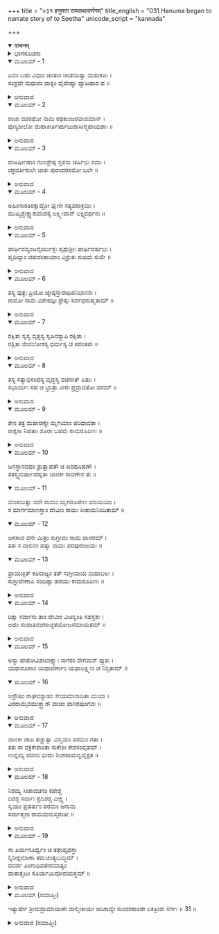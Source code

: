 +++
title = "०३१ हनुमता रामकथावर्णनम्"
title_english = "031 Hanuma began to narrate story of to Seetha"
unicode_script = "kannada"

+++
<details open><summary>वाचनम्</summary>

<div class="audioEmbed"  caption="श्रीराम-हरिसीताराममूर्ति-घनपाठिभ्यां वचनम्" src="https://archive.org/download/Ramayana-recitation-Sriram-harisItArAmamUrti-Ghanapaati-v2/Kanda_5/Kanda_5_SK-031-Hanuma_began_to_narrate_story_of_to_Seetha.mp3"></div>
</details>



<details><summary>ಭಾಗಸೂಚನಾ</summary>

ಹನುಮಂತನು ಸೀತಾದೇವಿಯು ಕೇಳುವಂತೆ ಶ್ರೀರಾಮಕಥೆಯನ್ನು ಸುಮಧುರವಾಗಿ ಹಾಡಿದುದು
</details>

<details open><summary>ಮೂಲಮ್ - 1</summary>

ಏವಂ ಬಹು ವಿಧಾಂ ಚಿಂತಾಂ ಚಿಂತಯಿತ್ವಾ ಮಹಾಕಪಿಃ ।  
ಸಂಶ್ರವೇ ಮಧುರಂ ವಾಕ್ಯಂ ವೈದೇಹ್ಯಾ ವ್ಯಾಜಹಾರ ಹ ॥
</details>

<details><summary>ಅನುವಾದ</summary>

ಮಹಾಮತಿಯಾದ ಹನುಮಂತನು ಹೀಗೆ ಹಲವು ವಿಧದಿಂದ ಆಲೋಚಿಸಿ ಕರ್ತವ್ಯವನ್ನು ನಿರ್ಣಯಿಸಿಕೊಂಡು, ಸೀತಾದೇವಿಗೆ ಮಾತ್ರವೇ ಚೆನ್ನಾಗಿ ಕೇಳುವಂತೆ ಸುಮಧುರವಾಗಿ ಶ್ರೀರಾಮಕಥೆಯನ್ನು ಹೇಳಲು ಉಪಕ್ರಮಿಸಿದನು.॥1॥
</details>

<details open><summary>ಮೂಲಮ್ - 2</summary>

ರಾಜಾ ದಶರಥೋ ನಾಮ ರಥಕುಂಜರವಾಜಿಮಾನ್ ।  
ಪುಣ್ಯಶೀಲೋ ಮಹಾಕೀರ್ತಿರ್ಋಜುರಾಸೀನ್ಮಹಾಯಶಾಃ ॥
</details>

<details><summary>ಅನುವಾದ</summary>

‘‘ಇಕ್ಷ್ವಾಕು ವಂಶದಲ್ಲಿ ದಶರಥನೆಂಬ ಪ್ರಸಿದ್ಧನೂ, ಪುಣ್ಯಾತ್ಮನೂ ಆದ ರಾಜನಿದ್ದನು. ಅವನು ಮಹಾಕೀರ್ತಿಶಾಲಿಯಾಗಿದ್ದು ಅವನಲ್ಲಿ ಹೇರಳವಾದ ಆನೆಗಳೂ, ಶ್ಯಾಮಕರ್ಣ ಅಶ್ವಗಳೂ, ದಿವ್ಯರಥಗಳೂ ಇದ್ದುವು.॥2॥
</details>

<details open><summary>ಮೂಲಮ್ - 3</summary>

ರಾಜರ್ಷೀಣಾಂ ಗುಣಶ್ರೇಷ್ಠ ಸ್ತಪಸಾ ಚರ್ಷಿಭಿಃ ಸಮಃ ।  
ಚಕ್ರವರ್ತಿಕುಲೇ ಜಾತಃ ಪುರಂದರಸಮೋ ಬಲೇ ॥
</details>

<details><summary>ಅನುವಾದ</summary>

ರಾಜರ್ಷಿಗಳಲ್ಲಿ ಇರುವ ಶ್ರೇಷ್ಠವಾದ ಗುಣಗಳೆಲ್ಲವೂ ಅವನಲ್ಲಿದ್ದುವು. ತಪಸ್ಸಿನಲ್ಲಿ ಋಷಿಗಳಿಗೆ ಸಮಾನವಾಗಿದ್ದನು. ಚಕ್ರವರ್ತಿಗಳ ಕುಲದಲ್ಲಿ ಹುಟ್ಟಿದ್ದ ಅವನು ಬಲದಲ್ಲಿ ಇಂದ್ರನಿಗೆ ಸಮನಾಗಿದ್ದನು.॥3॥
</details>

<details open><summary>ಮೂಲಮ್ - 4</summary>

ಅಹಿಂಸಾರತಿರಕ್ಷುದ್ರೋ ಘೃಣೀ ಸತ್ಯಪರಾಕ್ರಮಃ ।  
ಮುಖ್ಯಶ್ಚೇಕ್ಷ್ವಾಕುವಂಶಸ್ಯ ಲಕ್ಷ್ಮೀವಾನ್ ಲಕ್ಷ್ಮಿವರ್ಧನಃ ॥
</details>

<details><summary>ಅನುವಾದ</summary>

ಅಹಿಂಸಾ ನಿಯಮಗಳನ್ನು ಪಾಲಿಸುವವನೂ, ಉದಾರಸ್ವಭಾವದವನೂ, ದಯಾಳುವೂ, ಸತ್ಯಸಂಧನೂ, ಐಶ್ವರ್ಯವಂತನೂ, ಸಂಪತ್ತುಗಳನ್ನು ರಕ್ಷಿಸುವುದರಲ್ಲಿ ದಕ್ಷನೂ, ಇಕ್ಷ್ವಾಕುವಂಶಕ್ಕೆ ತಿಲಕ ಪ್ರಾಯನಾಗಿದ್ದನು.॥4॥
</details>

<details open><summary>ಮೂಲಮ್ - 5</summary>

ಪಾರ್ಥಿವವ್ಯಂಜನೈರ್ಯುಕ್ತಃ ಪೃಥುಶ್ರೀಃ ಪಾರ್ಥಿವರ್ಷಭಃ ।  
ಪೃಥಿವ್ಯಾಂ ಚತುರಂತಾಯಾಂ ವಿಶ್ರುತಃ ಸುಖದಃ ಸುಖೀ ॥
</details>

<details><summary>ಅನುವಾದ</summary>

ರಾಜಶ್ರೇಷ್ಠನಾದ ಅವನು ಸಮಸ್ತ ರಾಜಚಿಹ್ನೆಗಳಿಂದಲೂ ಕೂಡಿದ್ದನು. ರಾಜಶಿರೋಮಣಿಯಾಗಿದ್ದು, ಶುಭಲಕ್ಷಣ ಸಂಪನ್ನನಾಗಿದ್ದನು. ಚತುಃಸಾಗರ ಪರ್ಯಂತವಾದ ಈ ಭೂಮಂಡಲದಲ್ಲಿ ಅವನು ಪ್ರಜೆಗಳಿಗೆ ಸುಖವನ್ನುಂಟು ಮಾಡುವವನೆಂದೂ, ಪರಮಸುಖಿಯೆಂದೂ, ಪ್ರಸಿದ್ಧನಾಗಿದ್ದನು.॥5॥
</details>

<details open><summary>ಮೂಲಮ್ - 6</summary>

ತಸ್ಯ ಪುತ್ರಃ ಪ್ರಿಯೋ ಜ್ಯೇಷ್ಠಸ್ತಾರಾಧಿಪನಿಭಾನನಃ ।  
ರಾಮೋ ನಾಮ ವಿಶೇಷಜ್ಞಃ ಶ್ರೇಷ್ಠಃ ಸರ್ವಧನುಷ್ಮತಾಮ್ ॥
</details>

<details><summary>ಅನುವಾದ</summary>

ಆ ದಶರಥ ಮಹಾರಾಜನಿಗೆ ಅತ್ಯಂತ ಪ್ರಿಯನಾದವನೂ, ಜೇಷ್ಠಪುತ್ರನೂ ಆದ ಶ್ರೀರಾಮನೆಂಬುವನು ಪ್ರಸಿದ್ಧನಾಗಿದ್ದನು. ಅವನು ಚಂದ್ರನಂತೆ ಪ್ರಸನ್ನವದನನೂ, ಜ್ಞಾನಸ್ವರೂಪನೂ, ಧನುರ್ಧಾರಿಗಳಲ್ಲಿ ಅಗ್ರೇಸರನೂ ಆಗಿದ್ದನು.॥6॥
</details>

<details open><summary>ಮೂಲಮ್ - 7</summary>

ರಕ್ಷಿತಾ ಸ್ವಸ್ಯ ವೃತ್ತಸ್ಯ ಸ್ವಜನಸ್ಯಾಪಿ ರಕ್ಷಿತಾ ।  
ರಕ್ಷಿತಾ ಜೀವಲೋಕಸ್ಯ ಧರ್ಮಸ್ಯ ಚ ಪರಂತಪಃ ॥
</details>

<details><summary>ಅನುವಾದ</summary>

ಶತ್ರುತಾಪಕನಾದ ಅವನು ಸ್ವಧರ್ಮವನ್ನು ಪಾಲಿಸುವವನೂ, ಆಶ್ರಿತರಿಗೆ ಕಲ್ಪವೃಕ್ಷನೂ, ಸಕಲಪ್ರಾಣಿಗಳನ್ನು, ಸಮಸ್ತಧರ್ಮಗಳನ್ನು ರಕ್ಷಿಸುವವನೂ ಆಗಿದ್ದನು.॥7॥
</details>

<details open><summary>ಮೂಲಮ್ - 8</summary>

ತಸ್ಯ ಸತ್ಯಾಭಿಸಂಧಸ್ಯ ವೃದ್ಧಸ್ಯ ವಚನಾತ್ ಪಿತುಃ ।  
ಸಭಾರ್ಯಃ ಸಹ ಚ ಭ್ರಾತ್ರಾ ವೀರಃ ಪ್ರವ್ರಾಜಿತೋ ವನಮ್ ॥
</details>

<details><summary>ಅನುವಾದ</summary>

ಸತ್ಯಪ್ರತಿಜ್ಞನೂ, ವೃದ್ಧನೂ, ಪಿತನೂ ಆದ ದಶರಥನ ಅಪ್ಪಣೆಯನ್ನು ಅನುಸರಿಸಿ, ವೀರನಾದ ಶ್ರೀರಾಮನು ತನ್ನ ಭಾರ್ಯೆಯಾದ ಸೀತಾದೇವಿ ಮತ್ತು ತಮ್ಮನಾದ ಲಕ್ಷ್ಮಣನೊಡನೆ ವನವಾಸಕ್ಕೆ ತೆರಳಿದನು.॥8॥
</details>

<details open><summary>ಮೂಲಮ್ - 9</summary>

ತೇನ ತತ್ರ ಮಹಾರಣ್ಯೇ ಮೃಗಯಾಂ ಪರಿಧಾವತಾ ।  
ರಾಕ್ಷಸಾ ನಿಹತಾಃ ಶೂರಾ ಬಹವಃ ಕಾಮರೂಪಿಣಃ ॥
</details>

<details><summary>ಅನುವಾದ</summary>

ಆ ಮಹಾರಣ್ಯದಲ್ಲಿ ಬೇಟೆಯಾಡುತ್ತಾ ಸಂಚರಿಸುತ್ತಿದ್ದಾಗ ಲೀಲಾಮಾತ್ರದಿಂದ ಕಾಮರೂಪಿಗಳೂ, ಶೂರರೂ ಆದ ಅನೇಕ ರಾಕ್ಷಸರನ್ನು ಸಂಹರಿಸಿದನು.॥9॥
</details>

<details open><summary>ಮೂಲಮ್ - 10</summary>

ಜನಸ್ಥಾನವಧಂ ಶ್ರುತ್ವಾಹತೌ ಚ ಖರದೂಷಣೌ ।  
ತತಸ್ತ್ವಮರ್ಷಾಪಹೃತಾ ಜಾನಕೀ ರಾವಣೇನ ತು ॥
</details>

<details open><summary>ಮೂಲಮ್ - 11</summary>

ವಂಚಯಿತ್ವಾ ವನೇ ರಾಮಂ ಮೃಗರೂಪೇಣ ಮಾಯಯಾ ।  
ಸ ಮಾರ್ಗಮಾಣಸ್ತಾಂ ದೇವೀಂ ರಾಮಃ ಸೀತಾಮನಿಂದಿತಾಮ್ ॥
</details>

<details open><summary>ಮೂಲಮ್ - 12</summary>

ಆಸಸಾದ ವನೇ ಮಿತ್ರಂ ಸುಗ್ರೀವಂ ನಾಮ ವಾನರಮ್ ।  
ತತಃ ಸ ವಾಲಿನಂ ಹತ್ವಾ ರಾಮಃ ಪರಪುರಂಜಯಃ ॥
</details>

<details open><summary>ಮೂಲಮ್ - 13</summary>

ಪ್ರಾಯಚ್ಛತ್ ಕಪಿರಾಜ್ಯಂ ತತ್ ಸುಗ್ರೀವಾಯ ಮಹಾಬಲಃ ।  
ಸುಗ್ರೀವೇಣಾಪಿ ಸಂದಿಷ್ಟಾ ಹರಯಃ ಕಾಮರೂಪಿಣಃ ॥
</details>

<details><summary>ಅನುವಾದ</summary>

ಜನಸ್ಥಾನದಲ್ಲಿದ್ದ ರಾಕ್ಷಸರ ನೆಲೆಯನ್ನು ಧ್ವಂಸಮಾಡಿ, ಖರ-ದೂಷಣರನ್ನು ಸಂಹರಿಸಿದನೆಂಬ ವಾರ್ತೆಯನ್ನು ಕೇಳಿ, ರಾಕ್ಷಸರ ಅಧಿಪತಿಯಾದ ರಾವಣನು ಕ್ರುದ್ಧನಾಗಿ, ಮಾಯಾಮೃಗರೂಪವನ್ನು ಧರಿಸಿದ ಮಾರೀಚನ ಸಹಾಯದಿಂದ ಶ್ರೀರಾಮನನ್ನು ವಂಚಿಸಿ ಅವನ ಭಾರ್ಯೆಯಾದ ಜಾನಕಿಯನ್ನು ಅಪಹರಿಸಿದನು. ಸಾಧ್ವಿಯಾದ ಸೀತಾದೇವಿಯನ್ನು ಶ್ರೀರಾಮನು ಕಾಡಿನಲ್ಲಿ ಹುಡುಕುತ್ತಿರುವಾಗ ಸುಗ್ರೀವನೆಂಬ ವಾನರನನ್ನು ಸಂಧಿಸಿ ಅವನನ್ನು ಮಿತ್ರನಾಗಿಸಿಕೊಂಡನು. ಅನಂತರ ಶತ್ರುಗಳನ್ನು ಜಯಿಸುವ ಮಹಾಬಲಶಾಲಿಯಾದ  ಶ್ರೀರಾಮನು ವಾಲಿಯನ್ನು ಸಂಹರಿಸಿ, ಮಹಾತ್ಮನಾದ ಸುಗ್ರೀವನಿಗೆ ಕಪಿಗಳ ರಾಜ್ಯವನ್ನು ವಹಿಸಿಕೊಟ್ಟನು. ಸುಗ್ರೀವನ ಅಪ್ಪಣೆಯಂತೆ ಕಾಮರೂಪಿಗಳಾದ ಸಾವಿರಾರು ವಾನರರು ಎಲ್ಲ ದಿಕ್ಕುಗಳಲ್ಲಿಯೂ ಆ ಸೀತೆಯನ್ನು ಹುಡುಕುತ್ತಿದ್ದಾರೆ.॥10-13॥
</details>

<details open><summary>ಮೂಲಮ್ - 14</summary>

ದಿಕ್ಷು ಸರ್ವಾಸು ತಾಂ ದೇವೀಂ ವಿಚಿನ್ವಂತಿ ಸಹಸ್ರಶಃ ।  
ಅಹಂ ಸಂಪಾತಿವಚನಾಚ್ಛತಯೋಜನಮಾಯತಮ್ ॥
</details>

<details><summary>ಅನುವಾದ</summary>

ಸಂಪಾತಿಯ ಸೂಚನೆಯ ಮೇರೆಗೆ ನಾನು ವಿಶಾಲಾಕ್ಷಿಯಾದ ಸೀತಾದೇವಿಯನ್ನು ಹುಡುಕುವ ಸಲುವಾಗಿ ನೂರು ಯೋಜನ ವಿಸ್ತಾರವಾದ ಸಮುದ್ರವನ್ನು ವೇಗವಾಗಿ ಹಾರಿದೆನು.॥14॥
</details>

<details open><summary>ಮೂಲಮ್ - 15</summary>

ಅಸ್ಯಾ ಹೇತೋವಿಶಾಲಾಕ್ಷ್ಯಾಃ ಸಾಗರಂ ವೇಗವಾನ್ ಪ್ಲುತಃ ।  
ಯಥಾರೂಪಾಂ ಯಥಾವರ್ಣಾಂ ಯಥಾಲಕ್ಷ್ಮೀಂ ಚ ನಿಶ್ಚಿತಾಮ್ ॥
</details>

<details open><summary>ಮೂಲಮ್ - 16</summary>

ಅಶ್ರೌಷಂ ರಾಘವಸ್ಯಾಹಂ ಸೇಯಮಾಸಾದಿತಾ ಮಯಾ ।  
ವಿರರಾಮೈವಮುಕ್ತ್ವಾಸೌ ವಾಚಂ ವಾನರಪುಂಗವಃ ॥
</details>

<details><summary>ಅನುವಾದ</summary>

ಸೀತಾದೇವಿಯ ರೂಪ ಸೌಭಾಗ್ಯಗಳನ್ನು, ತೇಜೋವಿಶೇಷತೆಯನ್ನೂ, ಚಿಹ್ನೆಗಳನ್ನು ನಾನು ಶ್ರೀರಾಮನಿಂದ ತಿಳಿದುಕೊಂಡಿರುವೆನು. ಅಂತಹ ಶುಭಲಕ್ಷಣಗಳುಳ್ಳ ಸೀತಾದೇವಿಯನ್ನು ನಾನು ಇಲ್ಲಿ ನೋಡಿದೆನು. ವಾನರ ಶ್ರೇಷ್ಠನಾದ ಹನುಮಂತನು ಹೀಗೆ ನುಡಿದು ಸುಮ್ಮನಾದನು.॥15-16॥
</details>

<details open><summary>ಮೂಲಮ್ - 17</summary>

ಜಾನಕೀ ಚಾಪಿ ತಚ್ಫ್ರುತ್ವಾ ವಿಸ್ಮಯಂ ಪರಮಂ ಗತಾ ।  
ತತಃ ಸಾ ವಕ್ರಕೇಶಾಂತಾ ಸುಕೇಶೀ ಕೇಶಸಂವೃತಮ್ ।  
ಉನ್ನಮ್ಯ ವದನಂ ಭೀರುಃ ಶಿಂಶಪಾಮನ್ವವೈಕ್ಷತ ॥
</details>

<details><summary>ಅನುವಾದ</summary>

ಸುಮಧುರವಾಗಿ ಆ ಮಾತುಗಳನ್ನು ಕೇಳಿ ಸೀತಾದೇವಿಯು ಅತ್ಯಂತ ವಿಸ್ಮಿತಳಾದಳು. ಗುಂಗುರು ಕೂದಲುಗಳಿಂದಲೂ, ಸುಂದರವಾದ ಕೇಶರಾಶಿಯಿಂದಲೂ ಕೂಡಿದ್ದ ಭಯ ಸ್ವಭಾವದವಳಾದ ಸೀತಾದೇವಿಯು ಕೂದಲುಗಳಿಂದ ಮುಚ್ಚಿ ಹೋಗಿದ್ದ ತನ್ನ ಮುಖವನ್ನು ಮೇಲೆತ್ತಿ ಶಿಂಶುಪಾವೃಕ್ಷದ ಕಡೆಗೆ ನೋಡಿದಳು.॥17॥
</details>

<details open><summary>ಮೂಲಮ್ - 18</summary>

ನಿಶಮ್ಯ ಸೀತಾವಚನಂ ಕಪೇಶ್ಚ  
ದಿಶಶ್ಚ ಸರ್ವಾಃ ಪ್ರದಿಶಶ್ಚ ವೀಕ್ಷ್ಯ ।  
ಸ್ವಯಂ ಪ್ರಹರ್ಷಂ ಪರಮಂ ಜಗಾಮ  
ಸರ್ವಾತ್ಮನಾ ರಾಮಮನುಸ್ಮರಂತೀ ॥
</details>

<details><summary>ಅನುವಾದ</summary>

ಎಲ್ಲ ರೀತಿಯಿಂದಲೂ ಯಾವಾಗಲೂ ಶ್ರೀರಾಮನನ್ನೇ ಸ್ಮರಿಸುತ್ತಿದ್ದ ಅವಳು ಹನುಮಂತನ ಮಾತುಗಳನ್ನು ಕೇಳಿ ಎಲ್ಲ ದಿಕ್ಕುಗಳನ್ನು ನೋಡುತ್ತಾ ಪರಮಾನಂದವನ್ನು ಹೊಂದಿದಳು.॥18॥
</details>

<details open><summary>ಮೂಲಮ್ - 19</summary>

ಸಾ ತಿರ್ಯಗೂರ್ಧ್ವಂ ಚ ತಥಾಪ್ಯಧಸ್ತಾ  
ನ್ನಿರೀಕ್ಷಮಾಣಾ ತಮಚಿಂತ್ಯಬುದ್ಧಿಮ್ ।  
ದದರ್ಶ ಪಿಂಗಾಧಿಪತೇರಮಾತ್ಯಂ  
ವಾತಾತ್ಮಜಂ ಸೂರ್ಯಮಿವೋದಯಸ್ಥಮ್ ॥
</details>

<details><summary>ಅನುವಾದ</summary>

ಶಿಂಶುಪಾವೃಕ್ಷದ ಅಕ್ಕ-ಪಕ್ಕಗಳಲ್ಲಿಯೂ, ಮೇಲ್ಭಾಗದಲ್ಲಿಯೂ, ಕೆಳಭಾಗದಲ್ಲಿಯೂ ನೋಡುತ್ತಿದ್ದ ಸೀತಾದೇವಿಯು, ಇತರರಿಂದ ಊಹಿಸಲು ಅಸಾಧ್ಯವಾದಷ್ಟು ಮಹಾಬುದ್ಧಿವಂತನಾಗಿದ್ದ, ಕಪಿರಾಜನಾದ ಸುಗ್ರೀವನಿಗೆ ಸಚಿವನಾಗಿದ್ದ, ಉದಯಾಚಲದಲ್ಲಿರುವ ಬಾಲಭಾನುವಿನಂತೆ ತೇಜೋಮಯನಾಗಿದ್ದ, ವಾಯುಪುತ್ರನಾದ ಹನುಮಂತನನ್ನು ನೋಡಿದಳು.॥19॥
</details>

<details open><summary>ಮೂಲಮ್ (ಸಮಾಪ್ತಿಃ)</summary>

ಇತ್ಯಾರ್ಷೇ ಶ್ರೀಮದ್ರಾಮಾಯಣೇ ವಾಲ್ಮೀಕೀಯೇ ಆದಿಕಾವ್ಯೇ ಸುಂದರಕಾಂಡೇ ಏಕತ್ರಿಂಶಃ ಸರ್ಗಃ ॥ 31 ॥
</details>

<details><summary>ಅನುವಾದ (ಸಮಾಪ್ತಿಃ)</summary>

ಮಹರ್ಷಿವಾಲ್ಮೀಕಿ ವಿರಚಿತ ಆದಿಕಾವ್ಯವಾದ ಶ್ರೀಮದ್ರಾಮಾಯಣದ ಸುಂದರಕಾಂಡದಲ್ಲಿ ಮೂವತ್ತೊಂದನೆಯ ಸರ್ಗವು ಮುಗಿಯಿತು.
</details>
